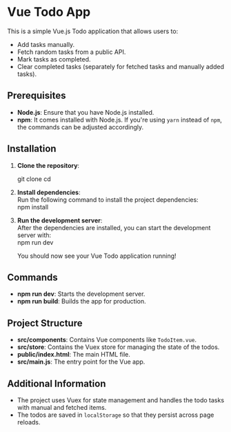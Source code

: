 # Vue Todo App

This is a simple Vue.js Todo application that allows users to:<br>
- Add tasks manually.<br>
- Fetch random tasks from a public API.<br>
- Mark tasks as completed.<br>
- Clear completed tasks (separately for fetched tasks and manually added tasks).<br>

## Prerequisites

- **Node.js**: Ensure that you have Node.js installed.<br>
- **npm**: It comes installed with Node.js. If you're using `yarn` instead of `npm`, the commands can be adjusted accordingly.<br>

## Installation <br>

1. **Clone the repository**: <br>

    git clone <your-repository-url>
    cd <project-directory>


2. **Install dependencies**:<br>
    Run the following command to install the project dependencies:<br>
    npm install <br>

3. **Run the development server**:<br>
    After the dependencies are installed, you can start the development server with: <br>
    npm run dev <br>

    You should now see your Vue Todo application running! <br>

## Commands

- **npm run dev**: Starts the development server.<br>
- **npm run build**: Builds the app for production.<br>

## Project Structure

- **src/components**: Contains Vue components like `TodoItem.vue`. <br>
- **src/store**: Contains the Vuex store for managing the state of the todos.  <br>
- **public/index.html**: The main HTML file. <br>
- **src/main.js**: The entry point for the Vue app. <br>
  
## Additional Information

- The project uses Vuex for state management and handles the todo tasks with manual and fetched items. <br>
- The todos are saved in `localStorage` so that they persist across page reloads. <br>
